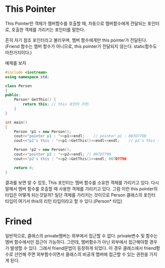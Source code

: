 # This Pointer

This Pointer란 객체가 멤버함수를 호출할 때, 자동으로 멤버함수에게 전달되는 포인터로, 호출한 객체를 가리키는 포인터를 말한다.

흔히 자기 참조 포인터라고 불리우며, 멤버 함수에게만 this pointer가 전달된다.(Friend 함수는 멤버 함수가 아니므로, this pointer가 전달되지 않는다. static함수도 마찬가지이다.)

예제를 보자

```cpp
#include <iostream>
using namespace std;

class Person
{
public:
	Person* GetThis() {
		return this; // this 포인터 리턴.
	}
}

int main()
{
	Person *p1 = new Person();
	cout<<"pointer p1 : "<<p1<<endl;	// pointer p1 : 007D7760
	cout<<"p1's this : "<<p1->GetThis()<<endl<<endl;	// p1's this : 007D7760

	Person *p2 = new Person();
	cout<<"pointer p2 : "<<p2<<endl; // 007D7790
	cout<<"p2's this : "<<p2->GetThis()<<endl; 007D7790

	return 0;
}
```

결과를 보면 알 수 있듯, This 포인터는 멤버 함수를 소유한 객체를 가리키고 있다. 다시 말해서 멤버 함수를 호출할 때 사용한 객체를 가리키고 있다. 그럼 이런 this pointer의 타입은 어떻게 되는것일까? 일단 객체를 가리키는 것이므로 Person 클래스의 포인터 타입이 여기서 this의 리턴 타입이라고 할 수 있다.(Person* 타입)

# Frined

일반적으로, 클래스의 private멤버는 외부에서 접근할 수 없다. private변수 및 함수는 멤버 함수에서만 접근이 가능하다. 그런데, 멤버함수가 아닌 외부에서 접근해야할 경우가 발생할 수 있다. 그래서 friend문법이 등장하게 되었다. 이 경우 클래스에서 friend함수로 선언해 주면 외부함수이면서 클래스의 비공개 멤버에 접근할 수 있는 권한을 가지게 된다.
